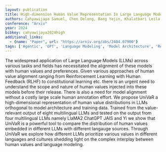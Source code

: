 ```yaml
---
layout: publication
title: High-dimension Human Value Representation In Large Language Models
authors: Cahyawijaya Samuel, Chen Delong, Bang Yejin, Khalatbari Leila, Wilie Bryan, Ji Ziwei, Ishii Etsuko, Fung Pascale
conference: "Arxiv"
year: 2024
bibkey: cahyawijaya2024high
additional_links:
  - {name: "Paper", url: "https://arxiv.org/abs/2404.07900"}
tags: ['Agentic', 'GPT', 'Language Modeling', 'Model Architecture', 'Reinforcement Learning', 'Training Techniques']
---
```

The widespread application of Large Language Models (LLMs) across various tasks and fields has necessitated the alignment of these models with human values and preferences. Given various approaches of human value alignment ranging from Reinforcement Learning with Human Feedback (RLHF) to constitutional learning etc. there is an urgent need to understand the scope and nature of human values injected into these models before their release. There is also a need for model alignment without a costly large scale human annotation effort. We propose UniVaR a high-dimensional representation of human value distributions in LLMs orthogonal to model architecture and training data. Trained from the value-relevant output of eight multilingual LLMs and tested on the output from four multilingual LLMs namely LlaMA2 ChatGPT JAIS and Yi we show that UniVaR is a powerful tool to compare the distribution of human values embedded in different LLMs with different langauge sources. Through UniVaR we explore how different LLMs prioritize various values in different languages and cultures shedding light on the complex interplay between human values and language modeling.
